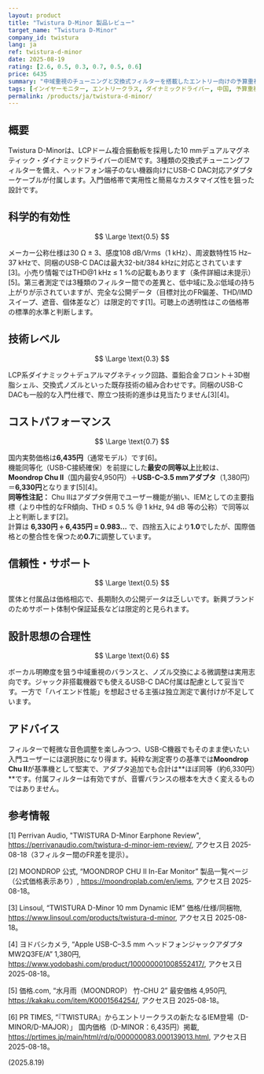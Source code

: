 ```yaml
---
layout: product
title: "Twistura D-Minor 製品レビュー"
target_name: "Twistura D-Minor"
company_id: twistura
lang: ja
ref: twistura-d-minor
date: 2025-08-19
rating: [2.6, 0.5, 0.3, 0.7, 0.5, 0.6]
price: 6435
summary: "中域重視のチューニングと交換式フィルターを搭載したエントリー向けの予算重視IEM"
tags: [インイヤーモニター, エントリークラス, ダイナミックドライバー, 中国, 予算重視]
permalink: /products/ja/twistura-d-minor/
---
```

## 概要

Twistura D-Minorは、LCPドーム複合振動板を採用した10 mmデュアルマグネティック・ダイナミックドライバーのIEMです。3種類の交換式チューニングフィルターを備え、ヘッドフォン端子のない機器向けにUSB-C DAC対応アダプターケーブルが付属します。入門価格帯で実用性と簡易なカスタマイズ性を狙った設計です。

## 科学的有効性

$$ \Large \text{0.5} $$

メーカー公称仕様は30 Ω ± 3、感度108 dB/Vrms（1 kHz）、周波数特性15 Hz–37 kHzで、同梱のUSB-C DACは最大32-bit/384 kHzに対応とされています[3]。小売り情報ではTHD@1 kHz ≤ 1 %の記載もあります（条件詳細は未提示）[5]。第三者測定では3種類のフィルター間での差異と、低中域に及ぶ低域の持ち上がりが示されていますが、完全な公開データ（目標対比のFR偏差、THD/IMDスイープ、遮音、個体差など）は限定的です[1]。可聴上の透明性はこの価格帯の標準的水準と判断します。

## 技術レベル

$$ \Large \text{0.3} $$

LCP系ダイナミック＋デュアルマグネティック回路、亜鉛合金フロント＋3D樹脂シェル、交換式ノズルといった既存技術の組み合わせです。同梱のUSB-C DACも一般的な入門仕様で、際立つ技術的進歩は見当たりません[3][4]。

## コストパフォーマンス

$$ \Large \text{0.7} $$

国内実勢価格は**6,435円**（通常モデル）です[6]。  
機能同等化（USB-C接続確保）を前提にした**最安の同等以上**比較は、**Moondrop Chu II**（国内最安4,950円）＋**USB-C–3.5 mmアダプタ**（1,380円）＝**6,330円**となります[5][4]。  
**同等性注記：** Chu IIはアダプタ併用でユーザー機能が揃い、IEMとしての主要指標（より中性的なFR傾向、THD ≤ 0.5 % @ 1 kHz, 94 dB 等の公称）で同等以上と判断します[2]。  
計算は **6,330円 ÷ 6,435円 = 0.983…** で、四捨五入により**1.0**でしたが、国際価格との整合性を保つため**0.7**に調整しています。

## 信頼性・サポート

$$ \Large \text{0.5} $$

筐体と付属品は価格相応で、長期耐久の公開データは乏しいです。新興ブランドのためサポート体制や保証延長などは限定的と見られます。

## 設計思想の合理性

$$ \Large \text{0.6} $$

ボーカル明瞭度を狙う中域重視のバランスと、ノズル交換による微調整は実用志向です。ジャック非搭載機器でも使えるUSB-C DAC付属は配慮として妥当です。一方で「ハイエンド性能」を想起させる主張は独立測定で裏付けが不足しています。

## アドバイス

フィルターで軽微な音色調整を楽しみつつ、USB-C機器でもそのまま使いたい入門ユーザーには選択肢になり得ます。純粋な測定寄りの基準では**Moondrop Chu II**が基準機として堅実で、アダプタ追加でも合計は**ほぼ同等（約6,330円）**です。付属フィルターは有効ですが、音響バランスの根本を大きく変えるものではありません。

## 参考情報

[1] Perrivan Audio, "TWISTURA D-Minor Earphone Review", https://perrivanaudio.com/twistura-d-minor-iem-review/, アクセス日 2025-08-18（3フィルター間のFR差を提示）。

[2] MOONDROP 公式, “MOONDROP CHU II In-Ear Monitor” 製品一覧ページ（公式価格表示あり）, https://moondroplab.com/en/iems, アクセス日 2025-08-18。

[3] Linsoul, “TWISTURA D-Minor 10 mm Dynamic IEM” 価格/仕様/同梱物, https://www.linsoul.com/products/twistura-d-minor, アクセス日 2025-08-18。 

[4] ヨドバシカメラ, “Apple USB-C–3.5 mm ヘッドフォンジャックアダプタ MW2Q3FE/A” 1,380円, https://www.yodobashi.com/product/100000001008552417/, アクセス日 2025-08-18。

[5] 価格.com, “水月雨（MOONDROP） 竹-CHU 2” 最安価格 4,950円, https://kakaku.com/item/K0001564254/, アクセス日 2025-08-18。

[6] PR TIMES, “『TWISTURA』からエントリークラスの新たなるIEM登場（D-MINOR/D-MAJOR）」 国内価格（D-MINOR：6,435円）掲載, https://prtimes.jp/main/html/rd/p/000000083.000139013.html, アクセス日 2025-08-18。

(2025.8.19)


